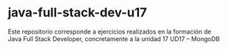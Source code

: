 # java-full-stack-dev-u17

Este repositorio corresponde a ejercicios realizados en la formación de Java Full Stack Developer, concretamente a la unidad 17 UD17 – MongoDB

